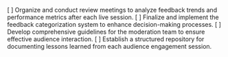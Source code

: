 [ ] Organize and conduct review meetings to analyze feedback trends and performance metrics after each live session.
[ ] Finalize and implement the feedback categorization system to enhance decision-making processes.
[ ] Develop comprehensive guidelines for the moderation team to ensure effective audience interaction.
[ ] Establish a structured repository for documenting lessons learned from each audience engagement session.